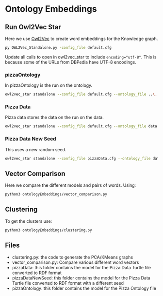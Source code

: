 # Ontology Embeddings

## Run Owl2Vec Star

Here we use [Owl2Vec](https://github.com/KRR-Oxford/OWL2Vec-Star) to create word embeddings for the Knowledge graph.

```bash
py OWL2Vec_Standalone.py -config_file default.cfg
```

Update all calls to open in owl2vec_star to include `encoding="utf-8"`.
This is because some of the URLs from DBPedia have UTF-8 encodings.

### pizzaOntology

In pizzaOntology is the run on the ontology.

```bash
owl2vec_star standalone --config_file default.cfg --ontology_file ..\..\ontology.owl
```

### Pizza Data

Pizza data stores the data on the run on the data.

```bash
owl2vec_star standalone --config_file default.cfg --ontology_file data.owl
```

### Pizza Data New Seed

This uses a new random seed.

```bash
owl2vec_star standalone --config_file pizzaData.cfg --ontology_file data.owl
```

## Vector Comparison

Here we compare the different models and pairs of words. Using:

```bash
python3 ontologyEmbeddings/vector_comparison.py
```

## Clustering

To get the clusters use:

```bash
python3 ontologyEmbeddings/clustering.py
```

## Files

- clustering.py: the code to generate the PCA/KMeans graphs
- vector_comparison.py: Compare various different word vectors
- pizzaData: this folder contains the model for the Pizza Data Turtle file converted to RDF format
- pizzaDataNewSeed: this folder contains the model for the Pizza Data Turtle file converted to RDF format with a different seed
- pizzaOntology: this folder contains the model for the Pizza Ontology file
